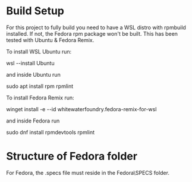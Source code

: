 # Build Setup

For this project to fully build you need to have a WSL distro with rpmbuild installed. If not, the Fedora rpm package won't be built. This has been tested with Ubuntu & Fedora Remix.

To install WSL Ubuntu run:

wsl --install Ubuntu

and inside Ubuntu run

sudo apt install rpm rpmlint

To install Fedora Remix run:

winget install -e --id whitewaterfoundry.fedora-remix-for-wsl

and inside Fedora run

sudo dnf install rpmdevtools rpmlint

# Structure of Fedora folder

For Fedora, the .specs file must reside in the Fedora\SPECS folder.